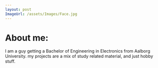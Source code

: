 ```yaml
---
layout: post
ImageUrl: /assets/Images/Face.jpg
---
```

# About me:
I am a guy getting a Bachelor of Engineering in Electronics from Aalborg University. my projects are a mix of study related material, and just hobby stuff.